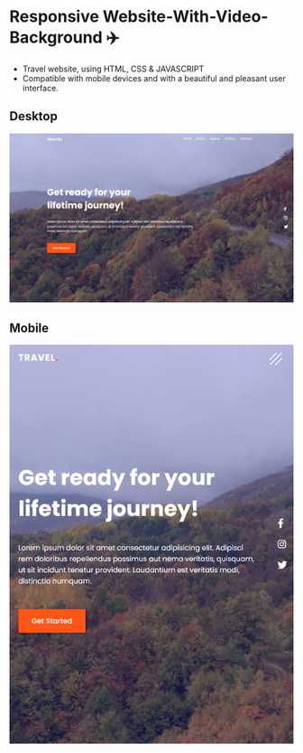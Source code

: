 <h1>Responsive Website-With-Video-Background ✈️</h1>

<ul>
  <li>Travel website, using HTML, CSS & JAVASCRIPT</li>
  <li>Compatible with mobile devices and with a beautiful and pleasant user interface.</li>
</ul>

<h2>Desktop</h2>
<img src="https://github.com/valmir1227/Responsive-Website-With-Video-Background-/blob/main/Preview.png">

<h2>Mobile</h2>
<img src="https://github.com/valmir1227/Responsive-Website-With-Video-Background-/blob/main/Mobile%20preview.png">


